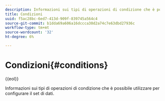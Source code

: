```yaml
---
description: Informazioni sui tipi di operazioni di condizione che è possibile utilizzare per configurare il set di dati.
title: Condizioni
uuid: f5ac28bc-6ed7-413d-909f-839745a564c4
source-git-commit: b1dda69a606a16dccca30d2a74c7e63dbd27936c
workflow-type: tm+mt
source-wordcount: '32'
ht-degree: 6%

---
```



# Condizioni{#conditions}

{{eol}}

Informazioni sui tipi di operazioni di condizione che è possibile utilizzare per configurare il set di dati.

